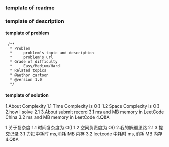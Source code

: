 ### template of readme

### template of description

#### template of problem
```aidl
 /**
  * Problem
  *     problem's topic and description
  *     problem's url
  * Grade of difficulty 
  *     Easy/Medium/Hard   
  * Related topics
  * @author cartoon
  * @version 1.0
  */
```

#### template of solution
1.About Complexity
    1.1 Time Complexity is O()
    1.2 Space Complexity is O()
2.how I solve
    2.1 
3.About submit record
    3.1 ms and MB memory in LeetCode China
    3.2 ms and MB memory in LeetCode
4.Q&A

1.关于复杂度
  1.1 时间复杂度为 O()
  1.2 空间负责度为 O()
2.我的解题思路
  2.1
3.提交记录
  3.1 力扣中耗时 ms,消耗 MB 内存
  3.2 leetcode 中耗时 ms,消耗 MB 内存
4.Q&A




